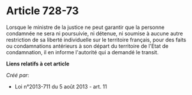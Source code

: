 # Article 728-73

Lorsque le ministre de la justice ne peut garantir que la personne condamnée ne sera ni poursuivie, ni détenue, ni soumise à
aucune autre restriction de sa liberté individuelle sur le territoire français, pour des faits ou condamnations antérieurs à
son départ du territoire de l'Etat de condamnation, il en informe l'autorité qui a demandé le transit.

**Liens relatifs à cet article**

_Créé par_:

  - Loi n°2013-711 du 5 août 2013 - art. 11
